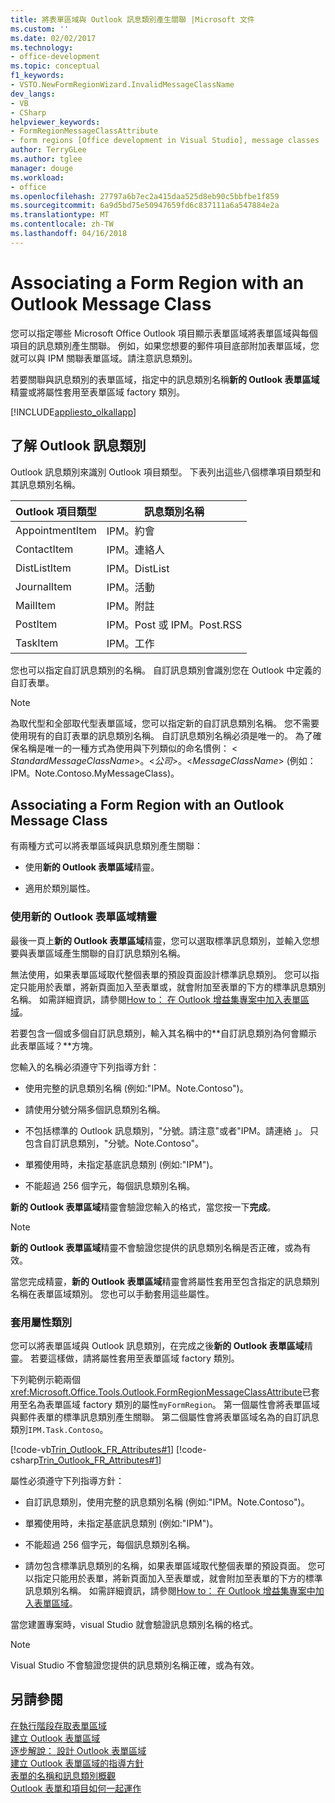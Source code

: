 ```yaml
---
title: 將表單區域與 Outlook 訊息類別產生關聯 |Microsoft 文件
ms.custom: ''
ms.date: 02/02/2017
ms.technology:
- office-development
ms.topic: conceptual
f1_keywords:
- VSTO.NewFormRegionWizard.InvalidMessageClassName
dev_langs:
- VB
- CSharp
helpviewer_keywords:
- FormRegionMessageClassAttribute
- form regions [Office development in Visual Studio], message classes
author: TerryGLee
ms.author: tglee
manager: douge
ms.workload:
- office
ms.openlocfilehash: 27797a6b7ec2a415daa525d8eb90c5bbfbe1f859
ms.sourcegitcommit: 6a9d5bd75e50947659fd6c837111a6a547884e2a
ms.translationtype: MT
ms.contentlocale: zh-TW
ms.lasthandoff: 04/16/2018
---
```

# <a name="associating-a-form-region-with-an-outlook-message-class"></a>Associating a Form Region with an Outlook Message Class
  您可以指定哪些 Microsoft Office Outlook 項目顯示表單區域將表單區域與每個項目的訊息類別產生關聯。 例如，如果您想要的郵件項目底部附加表單區域，您就可以與 IPM 關聯表單區域。請注意訊息類別。  
  
 若要關聯與訊息類別的表單區域，指定中的訊息類別名稱**新的 Outlook 表單區域**精靈或將屬性套用至表單區域 factory 類別。  
  
 [!INCLUDE[appliesto_olkallapp](../vsto/includes/appliesto-olkallapp-md.md)]  
  
## <a name="understanding-outlook-message-classes"></a>了解 Outlook 訊息類別  
 Outlook 訊息類別來識別 Outlook 項目類型。 下表列出這些八個標準項目類型和其訊息類別名稱。  
  
|Outlook 項目類型|訊息類別名稱|  
|-----------------------|------------------------|  
|AppointmentItem|IPM。約會|  
|ContactItem|IPM。連絡人|  
|DistListItem|IPM。DistList|  
|JournalItem|IPM。活動|  
|MailItem|IPM。附註|  
|PostItem|IPM。Post 或 IPM。Post.RSS|  
|TaskItem|IPM。工作|  
  
 您也可以指定自訂訊息類別的名稱。 自訂訊息類別會識別您在 Outlook 中定義的自訂表單。  
  
> [!NOTE]  
>  為取代型和全部取代型表單區域，您可以指定新的自訂訊息類別名稱。 您不需要使用現有的自訂表單的訊息類別名稱。 自訂訊息類別名稱必須是唯一的。 為了確保名稱是唯一的一種方式為使用與下列類似的命名慣例： \< *StandardMessageClassName*>。\<*公司*>。\<*MessageClassName*> (例如： IPM。Note.Contoso.MyMessageClass)。  
  
## <a name="associating-a-form-region-with-an-outlook-message-class"></a>Associating a Form Region with an Outlook Message Class  
 有兩種方式可以將表單區域與訊息類別產生關聯：  
  
-   使用**新的 Outlook 表單區域**精靈。  
  
-   適用於類別屬性。  
  
### <a name="using-the-new-outlook-form-region-wizard"></a>使用新的 Outlook 表單區域精靈  
 最後一頁上**新的 Outlook 表單區域**精靈，您可以選取標準訊息類別，並輸入您想要與表單區域產生關聯的自訂訊息類別名稱。  
  
 無法使用，如果表單區域取代整個表單的預設頁面設計標準訊息類別。 您可以指定只能用於表單，將新頁面加入至表單或，就會附加至表單的下方的標準訊息類別名稱。 如需詳細資訊，請參閱[How to： 在 Outlook 增益集專案中加入表單區域](../vsto/how-to-add-a-form-region-to-an-outlook-add-in-project.md)。  
  
 若要包含一個或多個自訂訊息類別，輸入其名稱中的**自訂訊息類別為何會顯示此表單區域？**方塊。  
  
 您輸入的名稱必須遵守下列指導方針：  
  
-   使用完整的訊息類別名稱 (例如:"IPM。Note.Contoso")。  
  
-   請使用分號分隔多個訊息類別名稱。  
  
-   不包括標準的 Outlook 訊息類別，"分號。請注意"或者"IPM。請連絡 」。 只包含自訂訊息類別，"分號。Note.Contoso"。  
  
-   單獨使用時，未指定基底訊息類別 (例如:"IPM")。  
  
-   不能超過 256 個字元，每個訊息類別名稱。  
  
 **新的 Outlook 表單區域**精靈會驗證您輸入的格式，當您按一下**完成**。  
  
> [!NOTE]  
>  **新的 Outlook 表單區域**精靈不會驗證您提供的訊息類別名稱是否正確，或為有效。  
  
 當您完成精靈，**新的 Outlook 表單區域**精靈會將屬性套用至包含指定的訊息類別名稱在表單區域類別。 您也可以手動套用這些屬性。  
  
### <a name="applying-class-attributes"></a>套用屬性類別  
 您可以將表單區域與 Outlook 訊息類別，在完成之後**新的 Outlook 表單區域**精靈。 若要這樣做，請將屬性套用至表單區域 factory 類別。  
  
 下列範例示範兩個<xref:Microsoft.Office.Tools.Outlook.FormRegionMessageClassAttribute>已套用至名為表單區域 factory 類別的屬性`myFormRegion`。 第一個屬性會將表單區域與郵件表單的標準訊息類別產生關聯。 第二個屬性會將表單區域名為的自訂訊息類別`IPM.Task.Contoso`。  
  
 [!code-vb[Trin_Outlook_FR_Attributes#1](../vsto/codesnippet/VisualBasic/Trin_Outlook_FR_Attributes/FormRegion1.vb#1)]
 [!code-csharp[Trin_Outlook_FR_Attributes#1](../vsto/codesnippet/CSharp/Trin_Outlook_FR_Attributes/FormRegion1.cs#1)]  
  
 屬性必須遵守下列指導方針：  
  
-   自訂訊息類別，使用完整的訊息類別名稱 (例如:"IPM。Note.Contoso")。  
  
-   單獨使用時，未指定基底訊息類別 (例如:"IPM")。  
  
-   不能超過 256 個字元，每個訊息類別名稱。  
  
-   請勿包含標準訊息類別的名稱，如果表單區域取代整個表單的預設頁面。 您可以指定只能用於表單，將新頁面加入至表單或，就會附加至表單的下方的標準訊息類別名稱。 如需詳細資訊，請參閱[How to： 在 Outlook 增益集專案中加入表單區域](../vsto/how-to-add-a-form-region-to-an-outlook-add-in-project.md)。  
  
 當您建置專案時，visual Studio 就會驗證訊息類別名稱的格式。  
  
> [!NOTE]  
>  Visual Studio 不會驗證您提供的訊息類別名稱正確，或為有效。  
  
## <a name="see-also"></a>另請參閱  
 [在執行階段存取表單區域](../vsto/accessing-a-form-region-at-run-time.md)   
 [建立 Outlook 表單區域](../vsto/creating-outlook-form-regions.md)   
 [逐步解說： 設計 Outlook 表單區域](../vsto/walkthrough-designing-an-outlook-form-region.md)   
 [建立 Outlook 表單區域的指導方針](../vsto/guidelines-for-creating-outlook-form-regions.md)   
 [表單的名稱和訊息類別概觀](http://msdn.microsoft.com/library/office/ff867629.aspx)   
 [Outlook 表單和項目如何一起運作](http://msdn.microsoft.com/library/office/ff869706.aspx)  
  
  